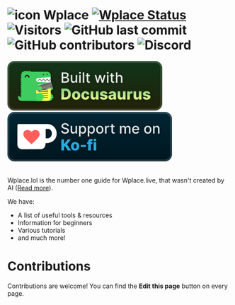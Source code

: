 # <img src="https://github.com/sobakintech/wplace.lol/blob/main/static/img/logo.png?raw=true" width="35" alt="icon"> Wplace <a href="https://status.wplace.lol"><img src="https://status.wplace.lol/badge/_/status?labelColor=&color=&style=flat&label=Wplace%20Status" alt="Wplace Status"></a> ![Visitors](https://api.visitorbadge.io/api/visitors?path=sobakintech%2Fwplace.lol&countColor=%23263759&style=flat&labelStyle=none) ![GitHub last commit](https://img.shields.io/github/last-commit/sobakintech/wplace.lol?label=Last%20commit) ![GitHub contributors](https://img.shields.io/github/contributors/sobakintech/wplace.lol?label=Contributors) ![Discord](https://img.shields.io/discord/1405508487940669571?label=Discord%20Server&link=https%3A%2F%2Fdiscord.gg%2FTbh6A2czJT)

<a href="https://docusaurus.io">
  <img src="https://github.com/PenPow/Badges/raw/refs/heads/main/src/assets/built-with/docusaurus/cozy.svg" alt="Built with Docusaurus">
</a>
<a href="https://ko-fi.com/sobakintech">
  <img src="https://github.com/PenPow/Badges/raw/refs/heads/main/src/assets/donate/kofi-singular-alt/cozy.svg" alt="Donate on Ko-fi">
</a>

<br>
<br>

Wplace.lol is the number one guide for Wplace.live, that wasn't created by AI ([Read more](https://wplace.lol/blog/wplace-ai-websites)).

We have: 
- A list of useful tools & resources 
- Information for beginners
- Various tutorials
- and much more!

# Contributions
Contributions are welcome! You can find the **Edit this page** button on every page.
